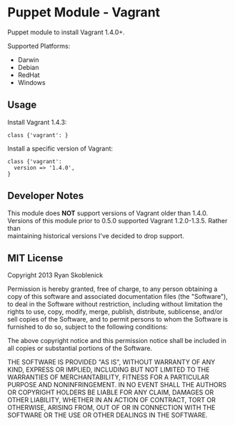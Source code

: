 Puppet Module - Vagrant
=======================

Puppet module to install Vagrant 1.4.0+.

Supported Platforms:

- Darwin
- Debian
- RedHat
- Windows

Usage
-----

Install Vagrant 1.4.3:

```
class {'vagrant': }
```

Install a specific version of Vagrant:

```
class {'vagrant':
  version => '1.4.0',
}
```

Developer Notes
---------------
This module does __NOT__ support versions of Vagrant older than 1.4.0. Versions 
of this module prior to 0.5.0 supported Vagrant 1.2.0-1.3.5. Rather than  
maintaining historical versions I've decided to drop support.


MIT License
-----------

Copyright 2013 Ryan Skoblenick

Permission is hereby granted, free of charge, to any person obtaining a copy
of this software and associated documentation files (the "Software"), to deal
in the Software without restriction, including without limitation the rights
to use, copy, modify, merge, publish, distribute, sublicense, and/or sell
copies of the Software, and to permit persons to whom the Software is
furnished to do so, subject to the following conditions:

The above copyright notice and this permission notice shall be included in
all copies or substantial portions of the Software.

THE SOFTWARE IS PROVIDED "AS IS", WITHOUT WARRANTY OF ANY KIND, EXPRESS OR
IMPLIED, INCLUDING BUT NOT LIMITED TO THE WARRANTIES OF MERCHANTABILITY,
FITNESS FOR A PARTICULAR PURPOSE AND NONINFRINGEMENT. IN NO EVENT SHALL THE
AUTHORS OR COPYRIGHT HOLDERS BE LIABLE FOR ANY CLAIM, DAMAGES OR OTHER
LIABILITY, WHETHER IN AN ACTION OF CONTRACT, TORT OR OTHERWISE, ARISING FROM,
OUT OF OR IN CONNECTION WITH THE SOFTWARE OR THE USE OR OTHER DEALINGS IN
THE SOFTWARE.